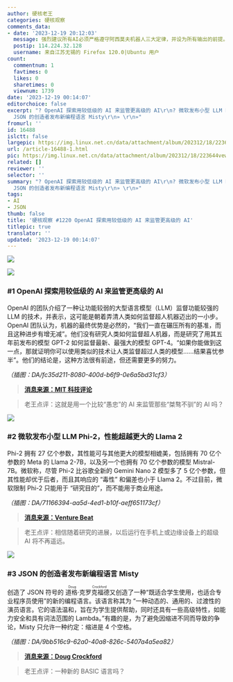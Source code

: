 ```yaml
---
author: 硬核老王
categories: 硬核观察
comments_data:
- date: '2023-12-19 20:12:03'
  message: 强烈建议所有AI必须严格遵守阿西莫夫机器人三大定律，并设为所有输出的前提。
  postip: 114.224.32.128
  username: 来自江苏无锡的 Firefox 120.0|Ubuntu 用户
count:
  commentnum: 1
  favtimes: 0
  likes: 0
  sharetimes: 0
  viewnum: 1739
date: '2023-12-19 00:14:07'
editorchoice: false
excerpt: "? OpenAI 探索用较低级的 AI 来监管更高级的 AI\r\n? 微软发布小型 LLM Phi-2，性能超越更大的 Llama 2\r\n?
  JSON 的创造者发布新编程语言 Misty\r\n» \r\n»"
fromurl: ''
id: 16488
islctt: false
largepic: https://img.linux.net.cn/data/attachment/album/202312/18/223644vewhzspe1swqc3h1.jpg
url: /article-16488-1.html
pic: https://img.linux.net.cn/data/attachment/album/202312/18/223644vewhzspe1swqc3h1.jpg.thumb.jpg
related: []
reviewer: ''
selector: ''
summary: "? OpenAI 探索用较低级的 AI 来监管更高级的 AI\r\n? 微软发布小型 LLM Phi-2，性能超越更大的 Llama 2\r\n?
  JSON 的创造者发布新编程语言 Misty\r\n» \r\n»"
tags:
- AI
- JSON
thumb: false
title: '硬核观察 #1220 OpenAI 探索用较低级的 AI 来监管更高级的 AI'
titlepic: true
translator: ''
updated: '2023-12-19 00:14:07'
---
```


![](https://img.linux.net.cn/data/attachment/album/202312/18/223644vewhzspe1swqc3h1.jpg)


![](https://img.linux.net.cn/data/attachment/album/202312/18/223746go1q2qmo1odogiia.png)


### #1 OpenAI 探索用较低级的 AI 来监管更高级的 AI


OpenAI 的团队介绍了一种让功能较弱的大型语言模型（LLM）监督功能较强的 LLM 的技术，并表示，这可能是朝着弄清人类如何监督超人机器迈出的一小步。OpenAI 团队认为，机器的最终优势是必然的，“我们一直在碾压所有的基准，而且这种进步有增无减”。他们没有研究人类如何监督超人机器，而是研究了用其五年前发布的模型 GPT-2 如何监督最新、最强大的模型 GPT-4。“如果你能做到这一点，那就证明你可以使用类似的技术让人类监督超过人类的模型……结果喜忧参半”。他们的结论是，这种方法很有前途，但还需要更多的努力。


*（插图：DA/fc35d211-8080-400d-b6f9-0e6a5bd31cf3）*



> 
> **[消息来源：MIT 科技评论](https://www.technologyreview.com/2023/12/14/1085344/openai-super-alignment-rogue-agi-gpt-4/)**
> 
> 
> 



> 
> 老王点评：这就是用一个比较“愚忠”的 AI 来监管那些“桀骜不驯”的 AI 吗？
> 
> 
> 


![](https://img.linux.net.cn/data/attachment/album/202312/18/223803ulmheubususluwwb.png)


### #2 微软发布小型 LLM Phi-2，性能超越更大的 Llama 2


Phi-2 拥有 27 亿个参数，其性能可与其他更大的模型相媲美，包括拥有 70 亿个参数的 Meta 的 Llama 2-7B，以及另一个也拥有 70 亿个参数的模型 Mistral-7B。微软称，尽管 Phi-2 比谷歌全新的 Gemini Nano 2 模型多了 5 亿个参数，但其性能却优于后者，而且其响应的 “毒性” 和偏差也小于 Llama 2。不过目前，微软限制 Phi-2 只能用于 “研究目的”，而不能用于商业用途。


*（插图：DA/71166394-aa5d-4ed1-b10f-aeff651173cf）*



> 
> **[消息来源：Venture Beat](https://venturebeat.com/ai/microsoft-releases-phi-2-a-small-language-model-ai-that-outperforms-llama-2-mistral-7b/)**
> 
> 
> 



> 
> 老王点评：相信随着研究的进展，以后运行在手机上或边缘设备上的超级 AI 将不再遥远。
> 
> 
> 


![](https://img.linux.net.cn/data/attachment/album/202312/18/223823gkkzm3l3jalmjem6.png)


### #3 JSON 的创造者发布新编程语言 Misty


创造了 JSON 符号的 <ruby> 道格·克罗克福德 <rt>  Doug Crockford </rt></ruby> 又创造了一种“既适合学生使用，也适合专业程序员使用”的新的编程语言。该语言称其为 “一种动态的、通用的、过渡性的演员语言。它的语法温和，旨在为学生提供帮助，同时还具有一些高级特性，如能力安全和具有词法范围的 Lambda。”有趣的是，为了避免因缩进不同而导致的争论，Misty 只允许一种约定：缩进是 4 个空格。


*（插图：DA/9bb516c9-62a0-40a8-826c-5407a4a5ea82）*



> 
> **[消息来源：Doug Crockford](https://www.crockford.com/misty/introduction.html)**
> 
> 
> 



> 
> 老王点评：一种新的 BASIC 语言吗？
> 
> 
>